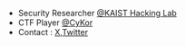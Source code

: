 * Security Researcher [@KAIST Hacking Lab](https://kaist-hacking.github.io/)
* CTF Player [@CyKor](https://x.com/cykorku) 
* Contact : [X,Twitter](https://x.com/hareh4ru)
